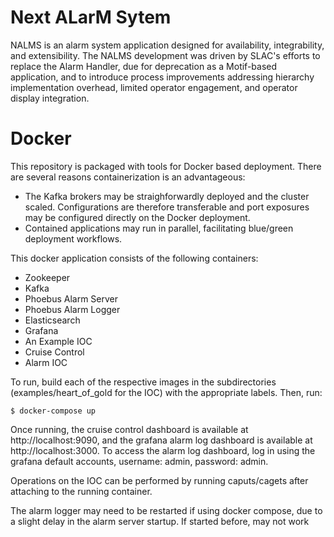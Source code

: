 # Next ALarM Sytem

NALMS is an alarm system application designed for availability, integrability, and extensibility. The NALMS development was driven by SLAC's efforts to replace the Alarm Handler, due for deprecation as a Motif-based application, and to introduce process improvements addressing hierarchy implementation overhead, limited operator engagement, and operator display integration.

# Docker

This repository is packaged with tools for Docker based deployment. There are several reasons containerization is an advantageous:
* The Kafka brokers may be straighforwardly deployed and the cluster scaled. Configurations are therefore transferable and port exposures may be configured directly on the Docker deployment.
* Contained applications may run in parallel, facilitating blue/green deployment workflows. 

This docker application consists of the following containers:
* Zookeeper
* Kafka
* Phoebus Alarm Server
* Phoebus Alarm Logger
* Elasticsearch
* Grafana
* An Example IOC
* Cruise Control
* Alarm IOC

To run, build each of the respective images in the subdirectories (examples/heart_of_gold for the IOC) with the appropriate labels. Then, run:

```
$ docker-compose up
```

Once running, the cruise control dashboard is available at http://localhost:9090, and the grafana alarm log dashboard is available at http://localhost:3000. To access the alarm log dashboard, log in using the grafana default accounts, username: admin, password: admin. 

Operations on the IOC can be performed by running caputs/cagets after attaching to the running container. 



The alarm logger may need to be restarted if using docker compose, due to a slight delay in the alarm server startup. If started before, may not work